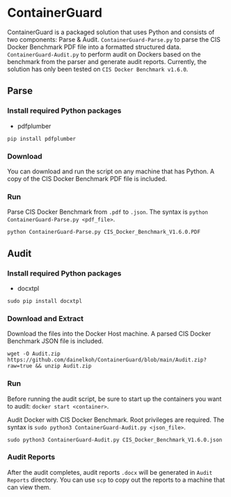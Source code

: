 # ContainerGuard
ContainerGuard is a packaged solution that uses Python and consists of two components: Parse & Audit.
`ContainerGuard-Parse.py` to parse the CIS Docker Benchmark PDF file into a formatted structured data. 
`ContainerGuard-Audit.py` to perform audit on Dockers based on the benchmark from the parser and generate audit reports. 
Currently, the solution has only been tested on `CIS Docker Benchmark v1.6.0`.

## Parse
### Install required Python packages
- pdfplumber
```
pip install pdfplumber
```

### Download
You can download and run the script on any machine that has Python. A copy of the CIS Docker Benchmark PDF file is included.

### Run
Parse CIS Docker Benchmark from `.pdf` to `.json`. The syntax is `python ContainerGuard-Parse.py <pdf_file>`.
```
python ContainerGuard-Parse.py CIS_Docker_Benchmark_V1.6.0.PDF
```

## Audit
### Install required Python packages
- docxtpl
```
sudo pip install docxtpl
```

### Download and Extract
Download the files into the Docker Host machine. A parsed CIS Docker Benchmark JSON file is included.
```
wget -O Audit.zip https://github.com/dainelkoh/ContainerGuard/blob/main/Audit.zip?raw=true && unzip Audit.zip
```

### Run
Before running the audit script, be sure to start up the containers you want to audit: `docker start <container>`.

Audit Docker with CIS Docker Benchmark. Root privileges are required. The syntax is `sudo python3 ContainerGuard-Audit.py <json_file>`.
```
sudo python3 ContainerGuard-Audit.py CIS_Docker_Benchmark_V1.6.0.json
```

### Audit Reports
After the audit completes, audit reports `.docx` will be generated in `Audit Reports` directory. You can use `scp` to copy out the reports to a machine that can view them.
